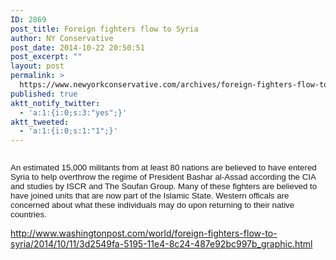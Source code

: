 ```yaml
---
ID: 2869
post_title: Foreign fighters flow to Syria
author: NY Conservative
post_date: 2014-10-22 20:50:51
post_excerpt: ""
layout: post
permalink: >
  https://www.newyorkconservative.com/archives/foreign-fighters-flow-to-syria/
published: true
aktt_notify_twitter:
  - 'a:1:{i:0;s:3:"yes";}'
aktt_tweeted:
  - 'a:1:{i:0;s:1:"1";}'
---
```

<p><img src="http://www.newyorkconservative.com/wp-content/uploads/2014/10/102314_0050_Foreignfigh1.png" alt="" />
	</p><p><span style="font-size:10pt"><span style="font-family:Arial">An estimated 15,000 militants from at least 80 nations are believed to have entered Syria to help overthrow the regime of President Bashar al-Assad according the CIA and studies by ISCR and The Soufan Group. Many of these fighters are believed to have joined units that are now part of the Islamic State. Western officals are concerned about what these individuals may do upon returning to their native countries.</span>
		</span></p><p><a href="http://www.washingtonpost.com/world/foreign-fighters-flow-to-syria/2014/10/11/3d2549fa-5195-11e4-8c24-487e92bc997b_graphic.html">http://www.washingtonpost.com/world/foreign-fighters-flow-to-syria/2014/10/11/3d2549fa-5195-11e4-8c24-487e92bc997b_graphic.html</a>
	</p>
